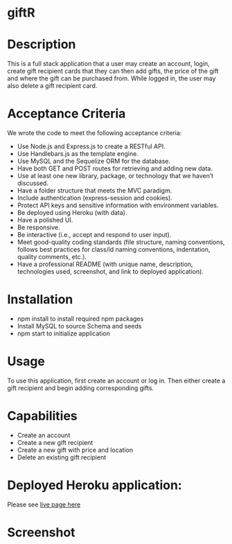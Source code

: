 # giftR

# Description
This is a full stack application that a user may create an account, login, create gift recipient cards that they can then add gifts, the price of the gift and where the gift can be purchased from. While logged in, the user may also delete a gift recipient card. 

# Acceptance Criteria
We wrote the  code to meet the following acceptance criteria:

* Use Node.js and Express.js to create a RESTful API.
* Use Handlebars.js as the template engine.
* Use MySQL and the Sequelize ORM for the database.
* Have both GET and POST routes for retrieving and adding new data.
* Use at least one new library, package, or technology that we haven’t discussed.
* Have a folder structure that meets the MVC paradigm.
* Include authentication (express-session and cookies).
* Protect API keys and sensitive information with environment variables.
* Be deployed using Heroku (with data).
* Have a polished UI.
* Be responsive.
* Be interactive (i.e., accept and respond to user input).
* Meet good-quality coding standards (file structure, naming conventions, follows best practices for class/id naming conventions, indentation, quality comments, etc.).
* Have a professional README (with unique name, description, technologies used, screenshot, and link to deployed application).

# Installation

* npm install to install required npm packages
* Install MySQL to source Schema and seeds
* npm start to initialize application

# Usage
To use this application, first create an account or log in. Then either create a gift recipient and begin adding corresponding gifts. 

# Capabilities

* Create an account
* Create a new gift recipient
* Create a new gift with price and location
* Delete an existing gift recipient

# Deployed Heroku application: 

Please see [live page here]()

# Screenshot
